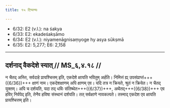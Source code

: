 ```yaml
---
title: १५ टिप्पन्यः

---
```

- 6/32: E2 (v.l.): na śakya
- 6/33: E2: ekadeśakṣāmo
- 6/34: E2 (v.l.): niyamenāgnisaṃyoge hy asya sūkṣmā
- 6/35: E2: 5,277; E6: 2,158

____________________________________________

## दर्शनाद् वैकदेशे स्यात् // MS_६,४.१८ //

न चैतद् अस्ति, सर्वदाहे प्रायश्चित्तम् इति, एकदेशे क्षायति भवितुम् अर्हति। निमित्तं ह्य् उपसंप्राप्तं+++({6/36})+++ क्षाणं नाम। एकदेशक्षाणम् अपि क्षाणम् एव। यदि तत्र न क्रियते, श्रुतं न क्रियेत। न चैतद् युक्तम्। अपि च दर्शयति, यदा तद् धविः संतिष्थेत+++({6/37})+++, अथैतद्+++({6/38})+++ एव हविर् निर्वपेद् इति, तेनैव हविषा संस्थानं दर्शयति। तत् सर्वक्षाणे नावकल्पते। तस्माद् एकदेश एव क्षायति प्रायश्चित्तम् इति।
